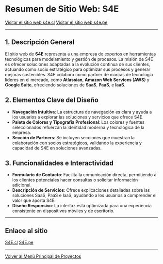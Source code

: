 # Resumen de Sitio Web: S4E

[Visitar el sitio web s4e.cl](https://www.s4e.cl)
[Visitar el sitio web s4e.pe](https://www.s4e.pe)

---

## **1. Descripción General**

El sitio web de **S4E** representa a una empresa de expertos en herramientas tecnológicas para modelamiento y gestión de procesos. La misión de S4E es ofrecer soluciones adaptadas a la evolución continua de sus clientes, actuando como socio estratégico para optimizar sus procesos y generar mejoras sostenibles. S4E colabora como partner de marcas de tecnología líderes en el mercado, como **Atlassian**, **Amazon Web Services (AWS)** y **Google Suite**, ofreciendo soluciones de **SaaS**, **PaaS**, e **IaaS**.

## **2. Elementos Clave del Diseño**

- **Navegación Intuitiva**: La estructura de navegación es clara y ayuda a los usuarios a explorar las soluciones y servicios que ofrece S4E.
- **Paleta de Colores y Tipografía Profesional**: Los colores y fuentes seleccionados refuerzan la identidad moderna y tecnológica de la empresa.
- **Sección de Partners**: Se incluyen secciones que muestran la colaboración con socios estratégicos, validando la experiencia y capacidad de S4E en soluciones avanzadas.

## **3. Funcionalidades e Interactividad**

- **Formulario de Contacto**: Facilita la comunicación directa, permitiendo a los clientes potenciales hacer consultas o solicitar información adicional.
- **Descripción de Servicios**: Ofrece explicaciones detalladas sobre las soluciones SaaS, PaaS e IaaS, ayudando a los usuarios a comprender el valor que aporta S4E.
- **Diseño Responsivo**: La interfaz está optimizada para una experiencia consistente en dispositivos móviles y de escritorio.

---

## Enlace al sitio

[S4E.cl](https://s4e.cl)
[S4E.pe](https://s4e.pe)

---

[Volver al Menú Principal de Proyectos](https://carloslhg.github.io/Repositorio/)
